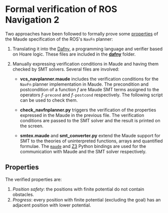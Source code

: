 # Formal verification of ROS Navigation 2

Two approaches have been followed to formally prove some [properties](#Properties) of the Maude specification of the ROS's `NavFn` planner:

1. Translating it into the [Dafny](https://github.com/dafny-lang/dafny), a programming language and verifier based on Hoare logic. These files are included in the [**dafny**](../../dafny) folder.

2. Manually expressing verification conditions in Maude and having them checked by SMT solvers. Several files are involved:

   * **vcs_navplanner.maude** includes the verification conditions for the `NavFn` planner implementation in Maude. The precondition and postcondition of a function *f* are Maude SMT terms assigned to the operators *f*`-precond` and *f*`-postcond` respectively. The following script can be used to check them.

   * **check_navfnplanner.py** triggers the verification of the properties expressed in the Maude in the previous file. The verification conditions are passed to the SMT solver and the result is printed on the screen.

   * **smtex.maude** and **smt_converter.py** extend the Maude support for SMT to the theories of uninterpreted functions, arrays and quantified formulae. The [`maude`](https://pypi.org/project/maude) and [Z3](https://github.com/Z3Prover/z3) Python bindings are used for the communication with Maude and the SMT solver respectively.

## Properties

The verified properties are:

1. *Position safety*: the positions with finite potential do not contain obstacles.
2. *Progress*: every position with finite potential (excluding the goal) has an adjacent position with lower potential.
